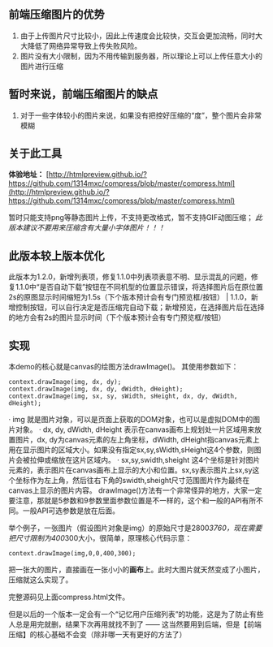 ## 前端压缩图片的优势
1. 由于上传图片尺寸比较小，因此上传速度会比较快，交互会更加流畅，同时大大降低了网络异常导致上传失败风险。
2. 图片没有大小限制，因为不用传输到服务器，所以理论上可以上传任意大小的图片进行压缩

## 暂时来说，前端压缩图片的缺点
1. 对于一些字体较小的图片来说，如果没有把控好压缩的“度”，整个图片会非常模糊

## 关于此工具
**体验地址：** [http://htmlpreview.github.io/?https://github.com/1314mxc/compress/blob/master/compress.html](http://htmlpreview.github.io/?https://github.com/1314mxc/compress/blob/master/compress.html)

暂时只能支持png等静态图片上传，不支持更改格式，暂不支持GIF动图压缩；
*此版本建议不要用来压缩含有大量小字体图片！！！*


## 此版本较上版本优化
此版本为1.2.0，新增列表项，修复1.1.0中列表项表意不明、显示混乱的问题，修复1.1.0中“是否自动下载”按钮在不同机型的位置显示错误，将选择图片后在原位置2s的原图显示时间缩短为1.5s（下个版本预计会有专门预览框/按钮）
|
1.1.0，新增控制按钮，可以自行决定是否压缩完自动下载；新增预览，在选择图片后在选择的地方会有2s的图片显示时间（下个版本预计会有专门预览框/按钮）


## 实现
本demo的核心就是canvas的绘图方法drawImage()。
其使用参数如下：
```
context.drawImage(img, dx, dy);
context.drawImage(img, dx, dy, dWidth, dHeight);
context.drawImage(img, sx, sy, sWidth, sHeight, dx, dy, dWidth, dHeight);
```

· img
就是图片对象，可以是页面上获取的DOM对象，也可以是虚拟DOM中的图片对象。
· dx, dy, dWidth, dHeight
表示在canvas画布上规划处一片区域用来放置图片，dx, dy为canvas元素的左上角坐标，dWidth, dHeight指canvas元素上用在显示图片的区域大小。如果没有指定sx,sy,sWidth,sHeight这4个参数，则图片会被拉伸或缩放在这片区域内。
· sx,sy,swidth,sheight
这4个坐标是针对图片元素的，表示图片在canvas画布上显示的大小和位置。sx,sy表示图片上sx,sy这个坐标作为左上角，然后往右下角的swidth,sheight尺寸范围图片作为最终在canvas上显示的图片内容。
drawImage()方法有一个非常怪异的地方，大家一定要注意，那就是5参数和9参数里面参数位置是不一样的，这个和一般的API有所不同。一般API可选参数是放在后面。

举个例子，一张图片（假设图片对象是img）的原始尺寸是2800*3760，现在需要把尺寸限制为400*300大小，很简单，原理核心代码示意：
```
context.drawImage(img,0,0,400,300);
```
把一张大的图片，直接画在一张小小的**画布**上。此时大图片就天然变成了小图片，压缩就这么实现了。

完整源码见上面compress.html文件。

但是以后的一个版本一定会有一个“记忆用户压缩列表”的功能，这是为了防止有些人总是用完就删，结果下次再用就找不到了 —— 这当然要用到后端，但是【前端压缩】的核心基础不会变（除非哪一天有更好的方法了）
